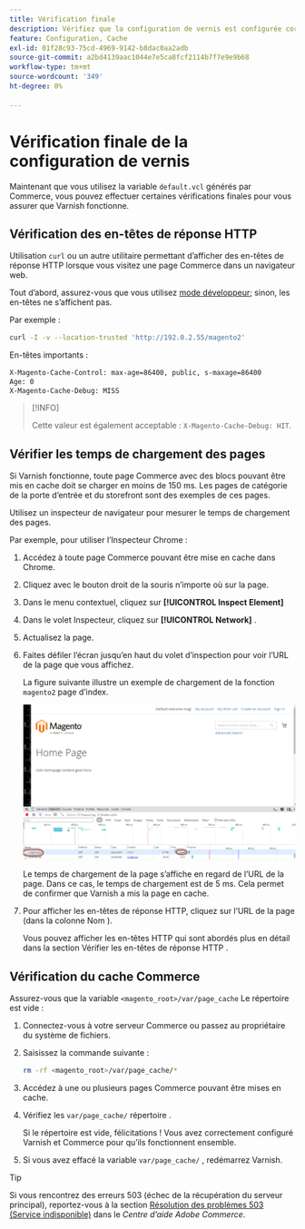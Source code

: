 ```yaml
---
title: Vérification finale
description: Vérifiez que la configuration de vernis est configurée correctement pour fonctionner avec l’application Adobe Commerce.
feature: Configuration, Cache
exl-id: 01f28c93-75cd-4969-9142-b8dac0aa2adb
source-git-commit: a2bd4139aac1044e7e5ca8fcf2114b7f7e9e9b68
workflow-type: tm+mt
source-wordcount: '349'
ht-degree: 0%

---
```


# Vérification finale de la configuration de vernis

Maintenant que vous utilisez la variable `default.vcl` générés par Commerce, vous pouvez effectuer certaines vérifications finales pour vous assurer que Varnish fonctionne.

## Vérification des en-têtes de réponse HTTP

Utilisation `curl` ou un autre utilitaire permettant d’afficher des en-têtes de réponse HTTP lorsque vous visitez une page Commerce dans un navigateur web.

Tout d’abord, assurez-vous que vous utilisez [mode développeur](../cli/set-mode.md#change-to-developer-mode); sinon, les en-têtes ne s’affichent pas.

Par exemple :

```bash
curl -I -v --location-trusted 'http://192.0.2.55/magento2'
```

En-têtes importants :

```terminal
X-Magento-Cache-Control: max-age=86400, public, s-maxage=86400
Age: 0
X-Magento-Cache-Debug: MISS
```

>[!INFO]
>
>Cette valeur est également acceptable : `X-Magento-Cache-Debug: HIT`.

## Vérifier les temps de chargement des pages

Si Varnish fonctionne, toute page Commerce avec des blocs pouvant être mis en cache doit se charger en moins de 150 ms. Les pages de catégorie de la porte d’entrée et du storefront sont des exemples de ces pages.

Utilisez un inspecteur de navigateur pour mesurer le temps de chargement des pages.

Par exemple, pour utiliser l’Inspecteur Chrome :

1. Accédez à toute page Commerce pouvant être mise en cache dans Chrome.
1. Cliquez avec le bouton droit de la souris n’importe où sur la page.
1. Dans le menu contextuel, cliquez sur **[!UICONTROL Inspect Element]**
1. Dans le volet Inspecteur, cliquez sur **[!UICONTROL Network]** .
1. Actualisez la page.
1. Faites défiler l’écran jusqu’en haut du volet d’inspection pour voir l’URL de la page que vous affichez.

   La figure suivante illustre un exemple de chargement de la fonction `magento2` page d’index.

   ![Cliquez sur la page que vous affichez](../../assets/configuration/varnish-inspector.png)

   Le temps de chargement de la page s’affiche en regard de l’URL de la page. Dans ce cas, le temps de chargement est de 5 ms. Cela permet de confirmer que Varnish a mis la page en cache.

1. Pour afficher les en-têtes de réponse HTTP, cliquez sur l’URL de la page (dans la colonne Nom ).

   Vous pouvez afficher les en-têtes HTTP qui sont abordés plus en détail dans la section Vérifier les en-têtes de réponse HTTP .

## Vérification du cache Commerce

Assurez-vous que la variable `<magento_root>/var/page_cache` Le répertoire est vide :

1. Connectez-vous à votre serveur Commerce ou passez au propriétaire du système de fichiers.
1. Saisissez la commande suivante :

   ```bash
   rm -rf <magento_root>/var/page_cache/*
   ```

1. Accédez à une ou plusieurs pages Commerce pouvant être mises en cache.
1. Vérifiez les `var/page_cache/` répertoire .

   Si le répertoire est vide, félicitations ! Vous avez correctement configuré Varnish et Commerce pour qu’ils fonctionnent ensemble.

1. Si vous avez effacé la variable `var/page_cache/` , redémarrez Varnish.

>[!TIP]
>
>Si vous rencontrez des erreurs 503 (échec de la récupération du serveur principal), reportez-vous à la section [Résolution des problèmes 503 (Service indisponible)](https://experienceleague.adobe.com/docs/commerce-knowledge-base/kb/troubleshooting/miscellaneous/troubleshooting-503-errors.html) dans le _Centre d’aide Adobe Commerce_.
